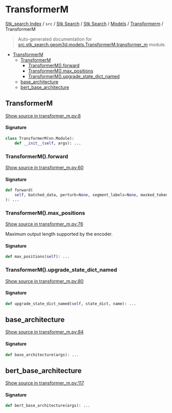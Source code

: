 # TransformerM

[Stk_search Index](../../../../../README.md#stk_search-index) / `src` / [Stk Search](../../../index.md#stk-search) / [Stk Search](../../../index.md#stk-search) / [Models](../index.md#models) / [Transformerm](./index.md#transformerm) / TransformerM

> Auto-generated documentation for [src.stk_search.geom3d.models.TransformerM.transformer_m](https://github.com/mohammedazzouzi15/STK_search/blob/main/src/stk_search/geom3d/models/TransformerM/transformer_m.py) module.

- [TransformerM](#transformerm)
  - [TransformerM](#transformerm-1)
    - [TransformerM().forward](#transformerm()forward)
    - [TransformerM().max_positions](#transformerm()max_positions)
    - [TransformerM().upgrade_state_dict_named](#transformerm()upgrade_state_dict_named)
  - [base_architecture](#base_architecture)
  - [bert_base_architecture](#bert_base_architecture)

## TransformerM

[Show source in transformer_m.py:8](https://github.com/mohammedazzouzi15/STK_search/blob/main/src/stk_search/geom3d/models/TransformerM/transformer_m.py#L8)

#### Signature

```python
class TransformerM(nn.Module):
    def __init__(self, args): ...
```

### TransformerM().forward

[Show source in transformer_m.py:60](https://github.com/mohammedazzouzi15/STK_search/blob/main/src/stk_search/geom3d/models/TransformerM/transformer_m.py#L60)

#### Signature

```python
def forward(
    self, batched_data, perturb=None, segment_labels=None, masked_tokens=None, **unused
): ...
```

### TransformerM().max_positions

[Show source in transformer_m.py:76](https://github.com/mohammedazzouzi15/STK_search/blob/main/src/stk_search/geom3d/models/TransformerM/transformer_m.py#L76)

Maximum output length supported by the encoder.

#### Signature

```python
def max_positions(self): ...
```

### TransformerM().upgrade_state_dict_named

[Show source in transformer_m.py:80](https://github.com/mohammedazzouzi15/STK_search/blob/main/src/stk_search/geom3d/models/TransformerM/transformer_m.py#L80)

#### Signature

```python
def upgrade_state_dict_named(self, state_dict, name): ...
```



## base_architecture

[Show source in transformer_m.py:84](https://github.com/mohammedazzouzi15/STK_search/blob/main/src/stk_search/geom3d/models/TransformerM/transformer_m.py#L84)

#### Signature

```python
def base_architecture(args): ...
```



## bert_base_architecture

[Show source in transformer_m.py:117](https://github.com/mohammedazzouzi15/STK_search/blob/main/src/stk_search/geom3d/models/TransformerM/transformer_m.py#L117)

#### Signature

```python
def bert_base_architecture(args): ...
```